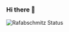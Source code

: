### Hi there 👋

![Rafabschmitz Status](https://github-readme-stats.vercel.app/api?username=rafabschmitz&show_icons=true)
